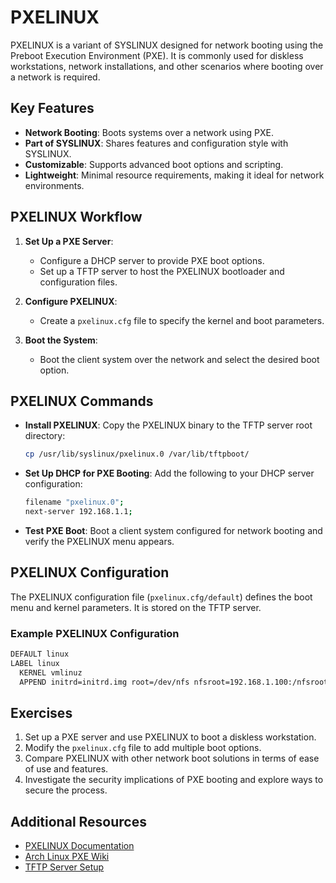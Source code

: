 # PXELINUX

PXELINUX is a variant of SYSLINUX designed for network booting using the Preboot Execution Environment (PXE). It is commonly used for diskless workstations, network installations, and other scenarios where booting over a network is required.

## Key Features
- **Network Booting**: Boots systems over a network using PXE.
- **Part of SYSLINUX**: Shares features and configuration style with SYSLINUX.
- **Customizable**: Supports advanced boot options and scripting.
- **Lightweight**: Minimal resource requirements, making it ideal for network environments.

## PXELINUX Workflow

1. **Set Up a PXE Server**:
   - Configure a DHCP server to provide PXE boot options.
   - Set up a TFTP server to host the PXELINUX bootloader and configuration files.

2. **Configure PXELINUX**:
   - Create a `pxelinux.cfg` file to specify the kernel and boot parameters.

3. **Boot the System**:
   - Boot the client system over the network and select the desired boot option.

## PXELINUX Commands

- **Install PXELINUX**:
  Copy the PXELINUX binary to the TFTP server root directory:
  ```bash
  cp /usr/lib/syslinux/pxelinux.0 /var/lib/tftpboot/
  ```

- **Set Up DHCP for PXE Booting**:
  Add the following to your DHCP server configuration:
  ```bash
  filename "pxelinux.0";
  next-server 192.168.1.1;
  ```

- **Test PXE Boot**:
  Boot a client system configured for network booting and verify the PXELINUX menu appears.

## PXELINUX Configuration

The PXELINUX configuration file (`pxelinux.cfg/default`) defines the boot menu and kernel parameters. It is stored on the TFTP server.

### Example PXELINUX Configuration
```bash
DEFAULT linux
LABEL linux
  KERNEL vmlinuz
  APPEND initrd=initrd.img root=/dev/nfs nfsroot=192.168.1.100:/nfsroot
```

## Exercises

1. Set up a PXE server and use PXELINUX to boot a diskless workstation.
2. Modify the `pxelinux.cfg` file to add multiple boot options.
3. Compare PXELINUX with other network boot solutions in terms of ease of use and features.
4. Investigate the security implications of PXE booting and explore ways to secure the process.

## Additional Resources

- [PXELINUX Documentation](https://www.syslinux.org/wiki/index.php?title=PXELINUX)
- [Arch Linux PXE Wiki](https://wiki.archlinux.org/title/PXE)
- [TFTP Server Setup](https://wiki.archlinux.org/title/TFTP)